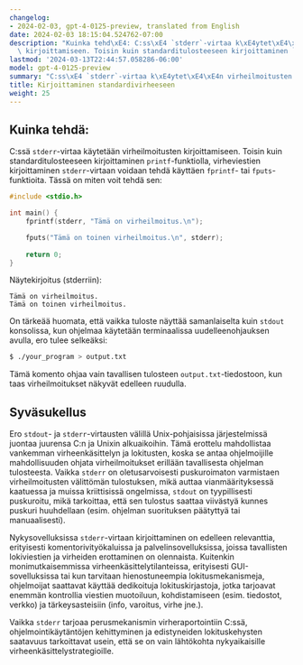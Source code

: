 ```yaml
---
changelog:
- 2024-02-03, gpt-4-0125-preview, translated from English
date: 2024-02-03 18:15:04.524762-07:00
description: "Kuinka tehd\xE4: C:ss\xE4 `stderr`-virtaa k\xE4ytet\xE4\xE4n virheilmoitusten\
  \ kirjoittamiseen. Toisin kuin standarditulosteeseen kirjoittaminen `printf`-funktiolla,\u2026"
lastmod: '2024-03-13T22:44:57.058286-06:00'
model: gpt-4-0125-preview
summary: "C:ss\xE4 `stderr`-virtaa k\xE4ytet\xE4\xE4n virheilmoitusten kirjoittamiseen."
title: Kirjoittaminen standardivirheeseen
weight: 25
---
```


## Kuinka tehdä:
C:ssä `stderr`-virtaa käytetään virheilmoitusten kirjoittamiseen. Toisin kuin standarditulosteeseen kirjoittaminen `printf`-funktiolla, virheviestien kirjoittaminen `stderr`-virtaan voidaan tehdä käyttäen `fprintf`- tai `fputs`-funktioita. Tässä on miten voit tehdä sen:

```c
#include <stdio.h>

int main() {
    fprintf(stderr, "Tämä on virheilmoitus.\n");

    fputs("Tämä on toinen virheilmoitus.\n", stderr);
    
    return 0;
}
```

Näytekirjoitus (stderriin):
```
Tämä on virheilmoitus.
Tämä on toinen virheilmoitus.
```

On tärkeää huomata, että vaikka tuloste näyttää samanlaiselta kuin `stdout` konsolissa, kun ohjelmaa käytetään terminaalissa uudelleenohjauksen avulla, ero tulee selkeäksi:

```sh
$ ./your_program > output.txt
```

Tämä komento ohjaa vain tavallisen tulosteen `output.txt`-tiedostoon, kun taas virheilmoitukset näkyvät edelleen ruudulla.

## Syväsukellus
Ero `stdout`- ja `stderr`-virtausten välillä Unix-pohjaisissa järjestelmissä juontaa juurensa C:n ja Unixin alkuaikoihin. Tämä erottelu mahdollistaa vankemman virheenkäsittelyn ja lokitusten, koska se antaa ohjelmoijille mahdollisuuden ohjata virheilmoitukset erillään tavallisesta ohjelman tulosteesta. Vaikka `stderr` on oletusarvoisesti puskuroimaton varmistaen virheilmoitusten välittömän tulostuksen, mikä auttaa vianmäärityksessä kaatuessa ja muissa kriittisissä ongelmissa, `stdout` on tyypillisesti puskuroitu, mikä tarkoittaa, että sen tulostus saattaa viivästyä kunnes puskuri huuhdellaan (esim. ohjelman suorituksen päätyttyä tai manuaalisesti).

Nykysovelluksissa `stderr`-virtaan kirjoittaminen on edelleen relevanttia, erityisesti komentorivityökaluissa ja palvelinsovelluksissa, joissa tavallisten lokiviestien ja virheiden erottaminen on olennaista. Kuitenkin monimutkaisemmissa virheenkäsittelytilanteissa, erityisesti GUI-sovelluksissa tai kun tarvitaan hienostuneempia lokitusmekanismeja, ohjelmoijat saattavat käyttää dedikoituja lokituskirjastoja, jotka tarjoavat enemmän kontrollia viestien muotoiluun, kohdistamiseen (esim. tiedostot, verkko) ja tärkeysasteisiin (info, varoitus, virhe jne.).

Vaikka `stderr` tarjoaa perusmekanismin virheraportointiin C:ssä, ohjelmointikäytäntöjen kehittyminen ja edistyneiden lokituskehysten saatavuus tarkoittavat usein, että se on vain lähtökohta nykyaikaisille virheenkäsittelystrategioille.
